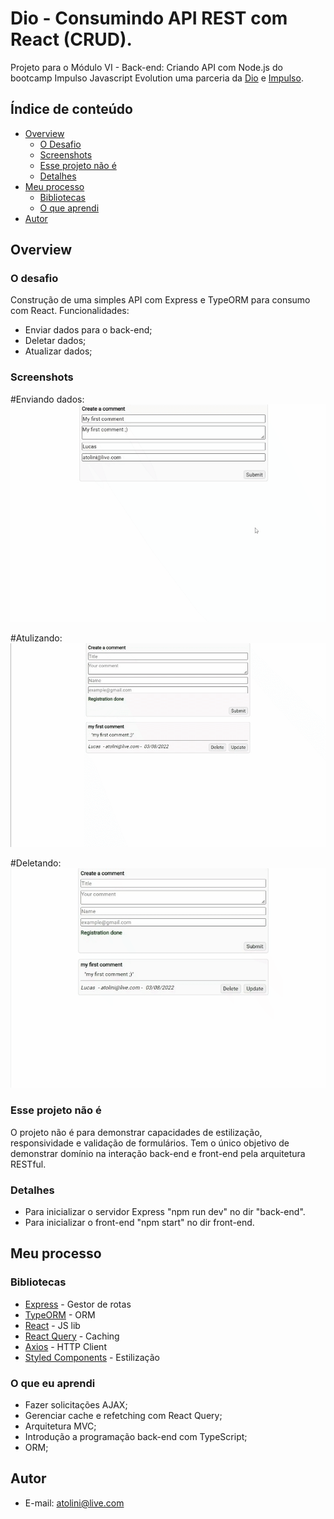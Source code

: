 # Dio - Consumindo API REST com React (CRUD). 

Projeto para o Módulo VI - Back-end: Criando API com Node.js do bootcamp Impulso Javascript Evolution uma parceria da [Dio](https://www.dio.me/) e [Impulso](https://impulso.network/). 

## Índice de conteúdo

- [Overview](#overview)
  - [O Desafio](#o-desafio)
  - [Screenshots](#screenshots)
  - [Esse projeto não é](#esse-projeto-não-é)
  - [Detalhes](#detalhes)
- [Meu processo](#meu-processo)
  - [Bibliotecas](#bibliotecas)
  - [O que aprendi](#o-que-aprendi)
- [Autor](#autor)

## Overview

### O desafio

Construção de uma simples API com Express e TypeORM para consumo com React. Funcionalidades: 

- Enviar dados para o back-end; 
- Deletar dados;
- Atualizar dados; 

### Screenshots

#Enviando dados:
![](./making-comment.gif)

#Atulizando:
![](./update-comment.gif)

#Deletando:
![](./delete-comment.gif)

### Esse projeto não é

O projeto não é para demonstrar capacidades de estilização, responsividade e validação de formulários. Tem o único objetivo de demonstrar domínio na interação back-end e front-end pela arquitetura RESTful.

### Detalhes

- Para inicializar o servidor Express "npm run dev" no dir "back-end". 
- Para inicializar o front-end "npm start" no dir front-end. 

## Meu processo

### Bibliotecas

- [Express](http://expressjs.com/pt-br/) - Gestor de rotas
- [TypeORM](https://typeorm.io/) - ORM
- [React](https://reactjs.org/) - JS lib
- [React Query](https://tanstack.com/query/v4/?from=reactQueryV3&original=https://react-query-v3.tanstack.com/) - Caching
- [Axios](https://axios-http.com/ptbr/docs/intro) - HTTP Client
- [Styled Components](https://styled-components.com/) - Estilização

### O que eu aprendi

- Fazer solicitações AJAX; 
- Gerenciar cache e refetching com React Query;
- Arquitetura MVC;
- Introdução a programação back-end com TypeScript;
- ORM;

## Autor

- E-mail: <atolini@live.com>

